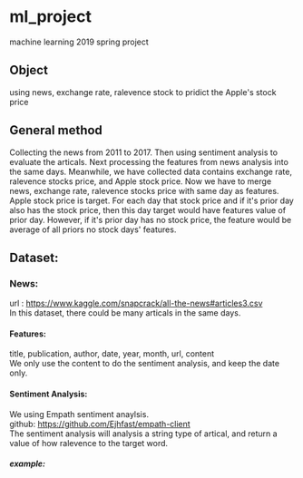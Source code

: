 # ml_project
machine learning 2019 spring project

## Object
using news, exchange rate, ralevence stock to pridict the Apple's stock price

## General method
Collecting the news from 2011 to 2017. Then using sentiment analysis to evaluate the articals. Next processing the features from news analysis into the same days. Meanwhile, we have collected data contains exchange rate, ralevence stocks price, and Apple stock price. Now we have to merge news, exchange rate, ralevence stocks price with same day as features. Apple stock price is target. For each day that stock price and if it's prior day also has the stock price, then this day target would have features value of prior day. However, if it's prior day has no stock price, the feature would be average of all priors no stock days' features.  <br>

## Dataset:
### News:
url : https://www.kaggle.com/snapcrack/all-the-news#articles3.csv <br>
In this dataset, there could be many articals in the same days. <br>
#### Features:
title, publication, author, date, year, month, url, content <br>
We only use the content to do the sentiment analysis, and keep the date only. 
#### Sentiment Analysis:
We using Empath sentiment anaylsis.<br>
github: https://github.com/Ejhfast/empath-client<br>
The sentiment analysis will analysis a string type of artical, and return a value of how ralevence to the target word.
##### example:

